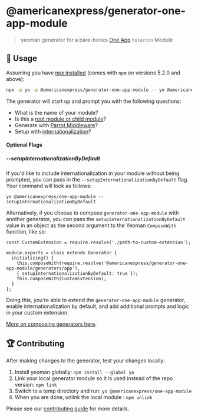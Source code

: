 # @americanexpress/generator-one-app-module

> yeoman generator for a bare-bones [One App](https://github.com/americanexpress/one-app#modules) `holocron` Module

## 🤹‍ Usage

Assuming you have [npx installed](https://medium.com/@maybekatz/introducing-npx-an-npm-package-runner-55f7d4bd282b) (comes with `npm` on versions 5.2.0 and above):

```bash
npx -p yo -p @americanexpress/generator-one-app-module -- yo @americanexpress/one-app-module
```

The generator will start up and prompt you with the following questions:
- What is the name of your module?
- Is this a [root module or child module](https://github.com/americanexpress/one-app/blob/master/docs/api/API.md#modules)?
- Generate with [Parrot Middleware](https://github.com/americanexpress/parrot)?
- Setup with [internationalization](https://github.com/americanexpress/one-app/blob/master/docs/api/modules/Internationalization.md)?

#### Optional Flags
##### --setupInternationalizationByDefault
If you'd like to include internationalization in your module without being prompted, you can pass in the `--setupInternationalizationByDefault` flag. Your command will look as follows:
```
yo @americanexpress/one-app-module --setupInternationalizationByDefault
```

Alternatively, if you choose to compose `generator-one-app-module` with another generator, you can pass the `setupInternationalizationByDefault` value in an object as the second argument to the Yeoman `ComposeWith` function, like so:

```
const CustomExtension = require.resolve('./path-to-custom-extension');

module.exports = class extends Generator {
  initializing() {
    this.composeWith(require.resolve('@americanexpress/generator-one-app-module/generators/app'), 
    { setupInternationalizationByDefault: true });
    this.composeWith(CustomExtension);
  }
};
```

Doing this, you're able to extend the `generator-one-app-module` generator, enable internationalization by default, and add additional prompts and logic in your custom extension.

[More on composing generators here](https://yeoman.io/authoring/composability.html).

## 🏆 Contributing

After making changes to the generator, test your changes locally:
1. Install yeoman globally: `npm install --global yo`
2. Link your local generator module so it is used instead of the repo version: `npm link`
3. Switch to a temp directory and run: `yo @americanexpress/one-app-module`
4. When you are done, unlink the local module : `npm unlink`

Please see our [contributing guide](../../CONTRIBUTING.md) for more details.
